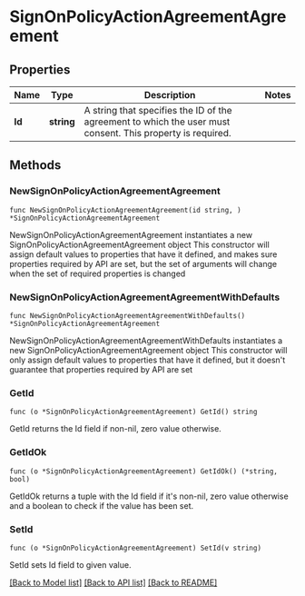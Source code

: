 # SignOnPolicyActionAgreementAgreement

## Properties

Name | Type | Description | Notes
------------ | ------------- | ------------- | -------------
**Id** | **string** | A string that specifies the ID of the agreement to which the user must consent. This property is required. | 

## Methods

### NewSignOnPolicyActionAgreementAgreement

`func NewSignOnPolicyActionAgreementAgreement(id string, ) *SignOnPolicyActionAgreementAgreement`

NewSignOnPolicyActionAgreementAgreement instantiates a new SignOnPolicyActionAgreementAgreement object
This constructor will assign default values to properties that have it defined,
and makes sure properties required by API are set, but the set of arguments
will change when the set of required properties is changed

### NewSignOnPolicyActionAgreementAgreementWithDefaults

`func NewSignOnPolicyActionAgreementAgreementWithDefaults() *SignOnPolicyActionAgreementAgreement`

NewSignOnPolicyActionAgreementAgreementWithDefaults instantiates a new SignOnPolicyActionAgreementAgreement object
This constructor will only assign default values to properties that have it defined,
but it doesn't guarantee that properties required by API are set

### GetId

`func (o *SignOnPolicyActionAgreementAgreement) GetId() string`

GetId returns the Id field if non-nil, zero value otherwise.

### GetIdOk

`func (o *SignOnPolicyActionAgreementAgreement) GetIdOk() (*string, bool)`

GetIdOk returns a tuple with the Id field if it's non-nil, zero value otherwise
and a boolean to check if the value has been set.

### SetId

`func (o *SignOnPolicyActionAgreementAgreement) SetId(v string)`

SetId sets Id field to given value.



[[Back to Model list]](../README.md#documentation-for-models) [[Back to API list]](../README.md#documentation-for-api-endpoints) [[Back to README]](../README.md)


